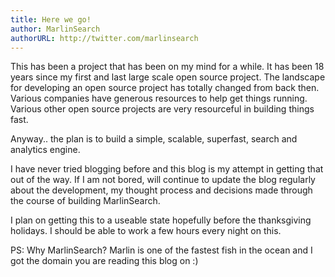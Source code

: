 ```yaml
---
title: Here we go!
author: MarlinSearch
authorURL: http://twitter.com/marlinsearch
---
```


This has been a project that has been on my mind for a while.  It has been 18 years since my first and last large scale open source project.  The landscape for developing an open source project has totally changed from back then.  Various companies have generous resources to help get things running.  Various other open source projects are very resourceful in building things fast.

Anyway.. the plan is to build a simple, scalable, superfast, search and analytics engine.

I have never tried blogging before and this blog is my attempt in getting that out of the way.  If I am not bored, will continue to update the blog regularly about the development, my thought process and decisions made through the course of building MarlinSearch.

I plan on getting this to a useable state hopefully before the thanksgiving holidays.  I should be able to work a few hours every night on this.

PS: Why MarlinSearch?  Marlin is one of the fastest fish in the ocean and I got the domain you are reading this blog on :)
